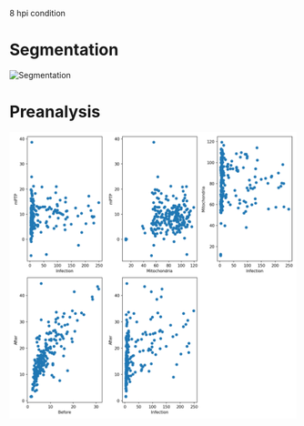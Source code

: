 8 hpi condition

# Segmentation

![Segmentation](8%20hpi%2014022024.lif%20-%208%20hpi%20Processed001_Merging_001.png)

# Preanalysis

![analysis](8%20hpi%2014022024.lif%20-%208%20hpi%20Processed001_Merging_001_graph.png)
